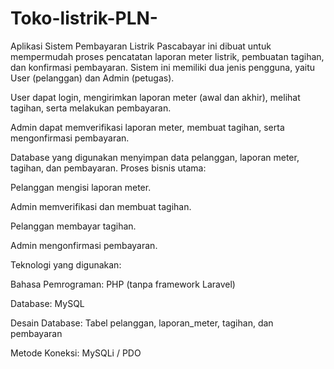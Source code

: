 # Toko-listrik-PLN-
Aplikasi Sistem Pembayaran Listrik Pascabayar ini dibuat untuk mempermudah proses pencatatan laporan meter listrik, pembuatan tagihan, dan konfirmasi pembayaran.
Sistem ini memiliki dua jenis pengguna, yaitu User (pelanggan) dan Admin (petugas).

User dapat login, mengirimkan laporan meter (awal dan akhir), melihat tagihan, serta melakukan pembayaran.

Admin dapat memverifikasi laporan meter, membuat tagihan, serta mengonfirmasi pembayaran.

Database yang digunakan menyimpan data pelanggan, laporan meter, tagihan, dan pembayaran.
Proses bisnis utama:

Pelanggan mengisi laporan meter.

Admin memverifikasi dan membuat tagihan.

Pelanggan membayar tagihan.

Admin mengonfirmasi pembayaran.

Teknologi yang digunakan:

Bahasa Pemrograman: PHP (tanpa framework Laravel)

Database: MySQL

Desain Database: Tabel pelanggan, laporan_meter, tagihan, dan pembayaran

Metode Koneksi: MySQLi / PDO
